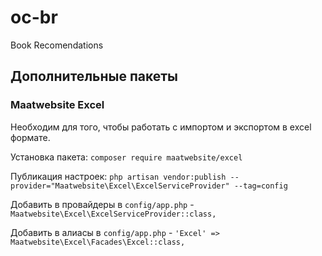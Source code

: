 # oc-br
Book Recomendations

## Дополнительные пакеты

### Maatwebsite Excel

Необходим для того, чтобы работать с импортом и экспортом в excel формате.

Установка пакета: `composer require maatwebsite/excel`

Публикация настроек: `php artisan vendor:publish --provider="Maatwebsite\Excel\ExcelServiceProvider" --tag=config`

Добавить в провайдеры в `config/app.php` - `Maatwebsite\Excel\ExcelServiceProvider::class,`

Добавить в алиасы в `config/app.php` - `'Excel' => Maatwebsite\Excel\Facades\Excel::class,`
